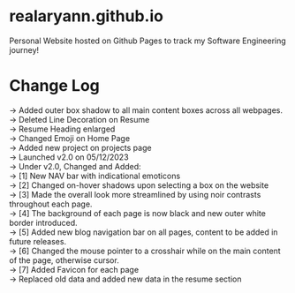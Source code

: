 # realaryann.github.io
Personal Website hosted on Github Pages to track my Software Engineering journey!

<h1>Change Log</h1>

-> Added outer box shadow to all main content boxes across all webpages.</br>
-> Deleted Line Decoration on Resume</br>
-> Resume Heading enlarged</br>
-> Changed Emoji on Home Page</br>
-> Added new project on projects page</br>
-> Launched v2.0 on 05/12/2023</br>
-> Under v2.0, Changed and Added:</br>
-> [1] New NAV bar with indicational emoticons</br>
-> [2] Changed on-hover shadows upon selecting a box on the website</br>
-> [3] Made the overall look more streamlined by using noir contrasts throughout each page.</br>
-> [4] The background of each page is now black and new outer white border introduced.</br>
-> [5] Added new blog navigation bar on all pages, content to be added in future releases. </br>
-> [6] Changed the mouse pointer to a crosshair while on the main content of the page, otherwise cursor.</br>
-> [7] Added Favicon for each page</br>
-> Replaced old data and added new data in the resume section</br>
